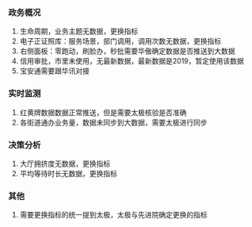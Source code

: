 ### 政务概况

1. 生命周期，业务主题无数据，更换指标
2. 电子正证照库：服务场景，部门调用，调用次数无数据，更换指标
3. 右侧面板：零跑动，刷脸办，秒批需要华傲确定数据是否推送到大数据
4. 信用审批，市里未使用，无最新数据，最新数据是2019，暂定使用该数据
5. 宝安通需要跟华讯对接

### 实时监测

1. 红黄牌数据数据正常推送，但是需要太极核验是否准确
2. 各街道通办业务量，数据未同步到大数据，需要太极进行同步

### 决策分析

1. 大厅拥挤度无数据，更换指标
2. 平均等待时长无数据，更换指标

### 其他

1. 需要更换指标的统一提到太极，太极与先进院确定更换的指标